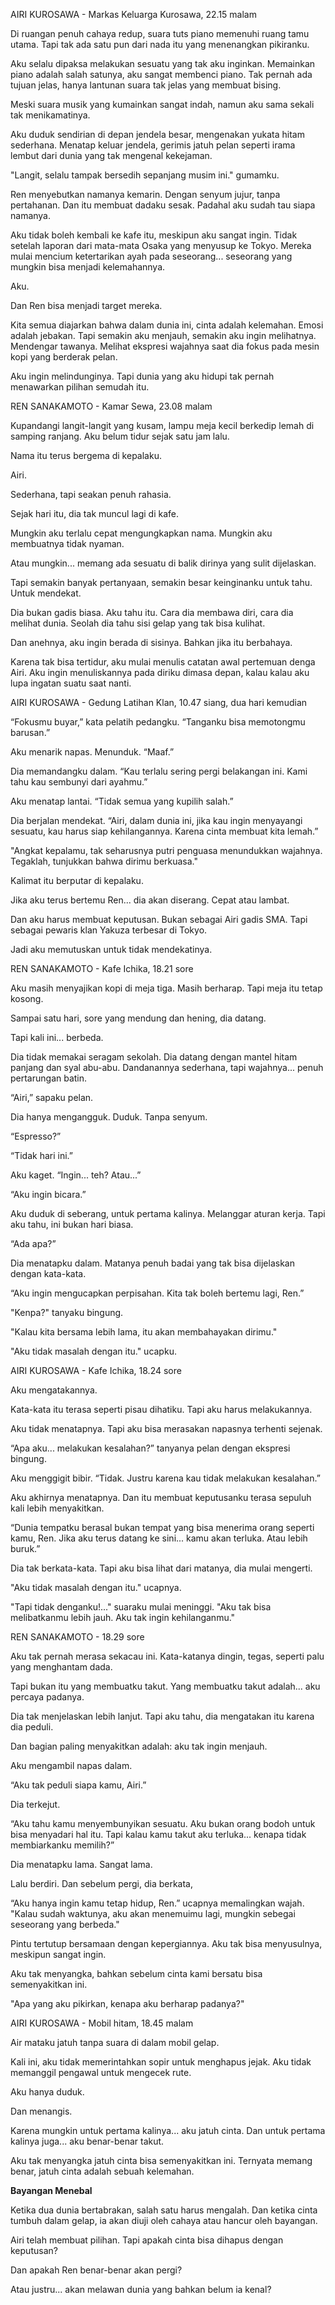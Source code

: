 AIRI KUROSAWA - 
Markas Keluarga Kurosawa, 22.15 malam

Di ruangan penuh cahaya redup, suara tuts piano memenuhi ruang tamu utama. Tapi tak ada satu pun dari nada itu yang menenangkan pikiranku.

Aku selalu dipaksa melakukan sesuatu yang tak aku inginkan. Memainkan piano adalah salah satunya, aku sangat membenci piano. Tak pernah ada tujuan jelas, hanya lantunan suara tak jelas yang membuat bising. 

Meski suara musik yang kumainkan sangat indah, namun aku sama sekali tak menikamatinya.

Aku duduk sendirian di depan jendela besar, mengenakan yukata hitam sederhana. Menatap keluar jendela, gerimis jatuh pelan seperti irama lembut dari dunia yang tak mengenal kekejaman.

"Langit, selalu tampak bersedih sepanjang musim ini." gumamku.

Ren menyebutkan namanya kemarin. Dengan senyum jujur, tanpa pertahanan. Dan itu membuat dadaku sesak. Padahal aku sudah tau siapa namanya. 

Aku tidak boleh kembali ke kafe itu, meskipun aku sangat ingin. Tidak setelah laporan dari mata-mata Osaka yang menyusup ke Tokyo. Mereka mulai mencium ketertarikan ayah pada seseorang... seseorang yang mungkin bisa menjadi kelemahannya.

Aku.

Dan Ren bisa menjadi target mereka.

Kita semua diajarkan bahwa dalam dunia ini, cinta adalah kelemahan. Emosi adalah jebakan. Tapi semakin aku menjauh, semakin aku ingin melihatnya. Mendengar tawanya. Melihat ekspresi wajahnya saat dia fokus pada mesin kopi yang berderak pelan.

Aku ingin melindunginya. Tapi dunia yang aku hidupi tak pernah menawarkan pilihan semudah itu.

REN SANAKAMOTO - 
Kamar Sewa, 23.08 malam

Kupandangi langit-langit yang kusam, lampu meja kecil berkedip lemah di samping ranjang. Aku belum tidur sejak satu jam lalu.

Nama itu terus bergema di kepalaku.

Airi.

Sederhana, tapi seakan penuh rahasia.

Sejak hari itu, dia tak muncul lagi di kafe.

Mungkin aku terlalu cepat mengungkapkan nama. Mungkin aku membuatnya tidak nyaman.

Atau mungkin... memang ada sesuatu di balik dirinya yang sulit dijelaskan.

Tapi semakin banyak pertanyaan, semakin besar keinginanku untuk tahu. Untuk mendekat.

Dia bukan gadis biasa. Aku tahu itu. Cara dia membawa diri, cara dia melihat dunia. Seolah dia tahu sisi gelap yang tak bisa kulihat.

Dan anehnya, aku ingin berada di sisinya. Bahkan jika itu berbahaya.

Karena tak bisa tertidur, aku mulai menulis catatan awal pertemuan denga Airi. Aku ingin menuliskannya pada diriku dimasa depan, kalau kalau aku lupa ingatan suatu saat nanti. 


AIRI KUROSAWA - 
Gedung Latihan Klan, 10.47 siang, dua hari kemudian

“Fokusmu buyar,” kata pelatih pedangku. “Tanganku bisa memotongmu barusan.”

Aku menarik napas. Menunduk. “Maaf.”

Dia memandangku dalam. “Kau terlalu sering pergi belakangan ini. Kami tahu kau sembunyi dari ayahmu.”

Aku menatap lantai. “Tidak semua yang kupilih salah.”

Dia berjalan mendekat. “Airi, dalam dunia ini, jika kau ingin menyayangi sesuatu, kau harus siap kehilangannya. Karena cinta membuat kita lemah.”

"Angkat kepalamu, tak seharusnya putri penguasa menundukkan wajahnya. Tegaklah, tunjukkan bahwa dirimu berkuasa."

Kalimat itu berputar di kepalaku.

Jika aku terus bertemu Ren... dia akan diserang. Cepat atau lambat.

Dan aku harus membuat keputusan. Bukan sebagai Airi gadis SMA. Tapi sebagai pewaris klan Yakuza terbesar di Tokyo.

Jadi aku memutuskan untuk tidak mendekatinya.

REN SANAKAMOTO - 
Kafe Ichika, 18.21 sore

Aku masih menyajikan kopi di meja tiga. Masih berharap. Tapi meja itu tetap kosong.

Sampai satu hari, sore yang mendung dan hening, dia datang.

Tapi kali ini... berbeda.

Dia tidak memakai seragam sekolah. Dia datang dengan mantel hitam panjang dan syal abu-abu. Dandanannya sederhana, tapi wajahnya... penuh pertarungan batin.

“Airi,” sapaku pelan.

Dia hanya mengangguk. Duduk. Tanpa senyum.

“Espresso?”

“Tidak hari ini.”

Aku kaget. “Ingin... teh? Atau...”

“Aku ingin bicara.”

Aku duduk di seberang, untuk pertama kalinya. Melanggar aturan kerja. Tapi aku tahu, ini bukan hari biasa.

“Ada apa?”

Dia menatapku dalam. Matanya penuh badai yang tak bisa dijelaskan dengan kata-kata. 

“Aku ingin mengucapkan perpisahan. Kita tak boleh bertemu lagi, Ren.”

"Kenpa?" tanyaku bingung. 

"Kalau kita bersama lebih lama, itu akan membahayakan dirimu."

"Aku tidak masalah dengan itu." ucapku. 

AIRI KUROSAWA - 
Kafe Ichika, 18.24 sore

Aku mengatakannya.

Kata-kata itu terasa seperti pisau dihatiku. Tapi aku harus melakukannya.

Aku tidak menatapnya. Tapi aku bisa merasakan napasnya terhenti sejenak.

“Apa aku... melakukan kesalahan?” tanyanya pelan dengan ekspresi bingung.

Aku menggigit bibir. “Tidak. Justru karena kau tidak melakukan kesalahan.”

Aku akhirnya menatapnya. Dan itu membuat keputusanku terasa sepuluh kali lebih menyakitkan.

“Dunia tempatku berasal bukan tempat yang bisa menerima orang seperti kamu, Ren. Jika aku terus datang ke sini... kamu akan terluka. Atau lebih buruk.”

Dia tak berkata-kata. Tapi aku bisa lihat dari matanya, dia mulai mengerti.

"Aku tidak masalah dengan itu." ucapnya. 

"Tapi tidak denganku!..." suaraku mulai meninggi. "Aku tak bisa melibatkanmu lebih jauh. Aku tak ingin kehilanganmu."

REN SANAKAMOTO - 
18.29 sore

Aku tak pernah merasa sekacau ini. Kata-katanya dingin, tegas, seperti palu yang menghantam dada.

Tapi bukan itu yang membuatku takut.
Yang membuatku takut adalah... aku percaya padanya.

Dia tak menjelaskan lebih lanjut. Tapi aku tahu, dia mengatakan itu karena dia peduli.

Dan bagian paling menyakitkan adalah: aku tak ingin menjauh.

Aku mengambil napas dalam.

“Aku tak peduli siapa kamu, Airi.”

Dia terkejut.

“Aku tahu kamu menyembunyikan sesuatu. Aku bukan orang bodoh untuk bisa menyadari hal itu. Tapi kalau kamu takut aku terluka... kenapa tidak membiarkanku memilih?”

Dia menatapku lama. Sangat lama.

Lalu berdiri. Dan sebelum pergi, dia berkata,

“Aku hanya ingin kamu tetap hidup, Ren.” ucapnya memalingkan wajah. "Kalau sudah waktunya, aku akan menemuimu lagi, mungkin sebegai seseorang yang berbeda."

Pintu tertutup bersamaan dengan kepergiannya. Aku tak bisa menyusulnya, meskipun sangat ingin. 

Aku tak menyangka, bahkan sebelum cinta kami bersatu bisa semenyakitkan ini. 

"Apa yang aku pikirkan, kenapa aku berharap padanya?"

AIRI KUROSAWA - 
Mobil hitam, 18.45 malam

Air mataku jatuh tanpa suara di dalam mobil gelap.

Kali ini, aku tidak memerintahkan sopir untuk menghapus jejak. Aku tidak memanggil pengawal untuk mengecek rute.

Aku hanya duduk.

Dan menangis.

Karena mungkin untuk pertama kalinya... aku jatuh cinta.
Dan untuk pertama kalinya juga... aku benar-benar takut.

Aku tak menyangka jatuh cinta bisa semenyakitkan ini. Ternyata memang benar, jatuh cinta adalah sebuah kelemahan. 

**Bayangan Menebal**

Ketika dua dunia bertabrakan, salah satu harus mengalah. Dan ketika cinta tumbuh dalam gelap, ia akan diuji oleh cahaya atau hancur oleh bayangan.

Airi telah membuat pilihan. Tapi apakah cinta bisa dihapus dengan keputusan?

Dan apakah Ren benar-benar akan pergi?

Atau justru... akan melawan dunia yang bahkan belum ia kenal?